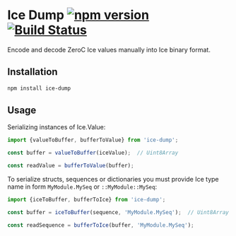 # Ice Dump [![npm version][npm-image]][npm-url] [![Build Status][travis-image]][travis-url]

Encode and decode ZeroC Ice values manually into Ice binary format.

## Installation

```bash
npm install ice-dump
```

## Usage

Serializing instances of Ice.Value:

```js
import {valueToBuffer, bufferToValue} from 'ice-dump';

const buffer = valueToBuffer(iceValue);  // Uint8Array

const readValue = bufferToValue(buffer);
```

To serialize structs, sequences or dictionaries you must provide Ice type name
in form `MyModule.MySeq` or `::MyModule::MySeq`:

```js
import {iceToBuffer, bufferToIce} from 'ice-dump';

const buffer = iceToBuffer(sequence, 'MyModule.MySeq');  // Uint8Array

const readSequence = bufferToIce(buffer, 'MyModule.MySeq');
```

[npm-image]: https://badge.fury.io/js/ice-dump.svg
[npm-url]: https://badge.fury.io/js/ice-dump
[travis-image]: https://travis-ci.org/aikoven/ice-dump.svg?branch=master
[travis-url]: https://travis-ci.org/aikoven/ice-dump
